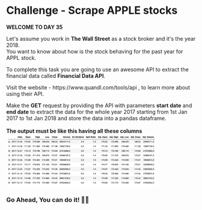 # Challenge - Scrape APPLE stocks
**WELCOME TO DAY 35**
<p>
    Let's assume you work in <b>The Wall Street</b> as a stock broker and it's the year 2018.<br>
    You want to know about how is the stock behaving for the past year for APPL stock.
</p>
<p>To complete this task you are going to use an awesome API to extract the financial data called <b>Financial Data API</b>.<br>
<p>Visit the website - https://www.quandl.com/tools/api , to learn more about using their API.
<br>

Make the **GET** request by providing the API with parameters **start date** and **end date** to extract the data for the whole year 2017 starting from 1st Jan 2017 to 1st Jan 2018 and store the data into a pandas dataframe.
<br><br>
**The output must be like this having all these columns**
<img width="400" src="./ss.png">

### Go Ahead, You can do it! 👍🏻

